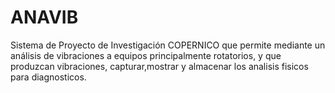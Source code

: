 # ANAVIB
Sistema de Proyecto de Investigación COPERNICO que permite mediante un análisis de vibraciones a equipos principalmente rotatorios, y que produzcan vibraciones, capturar,mostrar y almacenar los analisis fisicos para diagnosticos.
